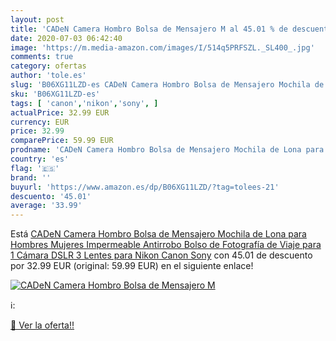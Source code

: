 ```yaml
---
layout: post
title: 'CADeN Camera Hombro Bolsa de Mensajero M al 45.01 % de descuento'
date: 2020-07-03 06:42:40
image: 'https://m.media-amazon.com/images/I/514q5PRFSZL._SL400_.jpg'
comments: true
category: ofertas
author: 'tole.es'
slug: 'B06XG11LZD-es CADeN Camera Hombro Bolsa de Mensajero Mochila de Lona...'
sku: 'B06XG11LZD-es'
tags: [ 'canon','nikon','sony', ]
actualPrice: 32.99 EUR
currency: EUR
price: 32.99
comparePrice: 59.99 EUR
prodname: 'CADeN Camera Hombro Bolsa de Mensajero Mochila de Lona para Hombres Mujeres Impermeable Antirrobo Bolso de Fotografía de Viaje para 1 Cámara DSLR 3 Lentes para Nikon Canon Sony'
country: 'es'
flag: '🇪🇸'
brand: ''
buyurl: 'https://www.amazon.es/dp/B06XG11LZD/?tag=tolees-21'
descuento: '45.01'
average: '33.99'
---
```


Está [CADeN Camera Hombro Bolsa de Mensajero Mochila de Lona para Hombres Mujeres Impermeable Antirrobo Bolso de Fotografía de Viaje para 1 Cámara DSLR 3 Lentes para Nikon Canon Sony](https://www.amazon.es/dp/B06XG11LZD/?tag=tolees-21) con 45.01 de descuento por 32.99 EUR (original: 59.99 EUR) en el siguiente enlace!

[![CADeN Camera Hombro Bolsa de Mensajero M](https://m.media-amazon.com/images/I/514q5PRFSZL._SL400_.jpg)](https://www.amazon.es/dp/B06XG11LZD/?tag=tolees-21)

ℹ️:


[🛒 Ver la oferta!!](https://www.amazon.es/dp/B06XG11LZD/?tag=tolees-21)
